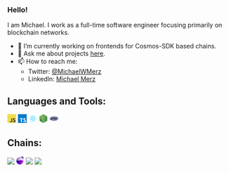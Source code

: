 ### Hello!
I am Michael.  I work as a full-time software engineer focusing primarily on blockchain networks. 

- 🔭 I’m currently working on frontends for Cosmos-SDK based chains.
- 💬 Ask me about projects [here](https://github.com/mwmerz/mwmerz/issues).
- 📫 How to reach me: 
  - Twitter: [@MichaelWMerz](https://twitter.com/MichaelWMerz)
  - LinkedIn: [Michael Merz](https://www.linkedin.com/in/michael-merz-005ba4258/)

## **Languages and Tools:**

<code><img height="20" src="https://raw.githubusercontent.com/github/explore/80688e429a7d4ef2fca1e82350fe8e3517d3494d/topics/javascript/javascript.png"></code>
<code><img height="20" src="https://raw.githubusercontent.com/github/explore/80688e429a7d4ef2fca1e82350fe8e3517d3494d/topics/typescript/typescript.png"></code>
<code><img height="20" src="https://raw.githubusercontent.com/github/explore/80688e429a7d4ef2fca1e82350fe8e3517d3494d/topics/react/react.png"></code>
<code><img height="20" src="https://raw.githubusercontent.com/github/explore/80688e429a7d4ef2fca1e82350fe8e3517d3494d/topics/nodejs/nodejs.png"></code>
<code><img height="20" src="https://raw.githubusercontent.com/github/explore/9583076d45a8ca22ff5c61e1554474ac0b88e41b/topics/php/php.png"></code>

## **Chains:**
<code>[<img height="20" src="https://assets.coingecko.com/coins/images/25767/small/01_Luna_color.png?1653556122"/>](https://terra.money)</code>
<code>[<img height="20" src="https://raw.githubusercontent.com/osmosis-labs/osmosis-frontend/741fcd1c3d146b236da99dcdc489e181c0e59488/packages/web/public/tokens/osmo.svg"/>](https://osmosis.zone)</code>
<code>[<img height="20" src="https://assets.coingecko.com/coins/images/279/small/ethereum.png?1595348880"/>](https://ethereum.org)</code>
<code>[<img height="20" src="https://assets.coingecko.com/coins/images/4713/small/matic-token-icon.png?1624446912"/>](https://polygon.technology/)</code>
